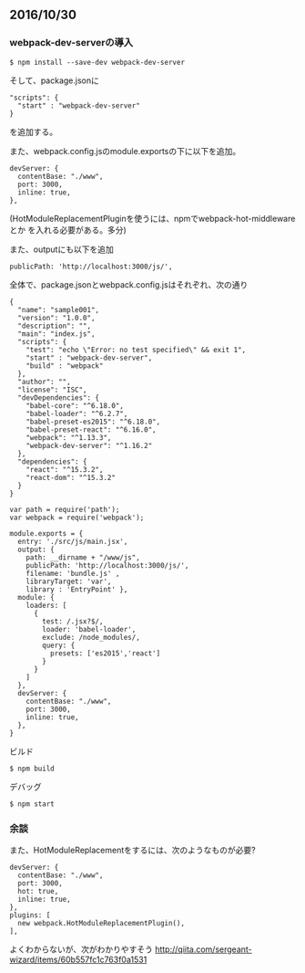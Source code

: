 ## 2016/10/30

### webpack-dev-serverの導入

```
$ npm install --save-dev webpack-dev-server
```

そして、package.jsonに

```
"scripts": {
  "start" : "webpack-dev-server"
}
```

を追加する。

また、webpack.config.jsのmodule.exportsの下に以下を追加。

```
devServer: {
  contentBase: "./www",
  port: 3000,
  inline: true,
},
```

(HotModuleReplacementPluginを使うには、npmでwebpack-hot-middlewareとか
を入れる必要がある。多分)

また、outputにも以下を追加

```
publicPath: 'http://localhost:3000/js/',
```

全体で、package.jsonとwebpack.config.jsはそれぞれ、次の通り

```
{
  "name": "sample001",
  "version": "1.0.0",
  "description": "",
  "main": "index.js",
  "scripts": {
    "test": "echo \"Error: no test specified\" && exit 1",
    "start" : "webpack-dev-server",
    "build" : "webpack"
  },
  "author": "",
  "license": "ISC",
  "devDependencies": {
    "babel-core": "^6.18.0",
    "babel-loader": "^6.2.7",
    "babel-preset-es2015": "^6.18.0",
    "babel-preset-react": "^6.16.0",
    "webpack": "^1.13.3",
    "webpack-dev-server": "^1.16.2"
  },
  "dependencies": {
    "react": "^15.3.2",
    "react-dom": "^15.3.2"
  }
}
```

```
var path = require('path');
var webpack = require('webpack');

module.exports = {
  entry: './src/js/main.jsx',
  output: {
    path: __dirname + "/www/js",
    publicPath: 'http://localhost:3000/js/',
    filename: 'bundle.js' ,
    libraryTarget: 'var',
    library : 'EntryPoint' },
  module: {
    loaders: [
      {
        test: /.jsx?$/,
        loader: 'babel-loader',
        exclude: /node_modules/,
        query: {
          presets: ['es2015','react']
        }
      }
    ]
  },
  devServer: {
    contentBase: "./www",
    port: 3000,
    inline: true,
  },
}
```

ビルド
```
$ npm build
```

デバッグ
```
$ npm start
```

### 余談

また、HotModuleReplacementをするには、次のようなものが必要?

```
devServer: {
  contentBase: "./www",
  port: 3000,
  hot: true,
  inline: true,
},
plugins: [
  new webpack.HotModuleReplacementPlugin(),
],
```

よくわからないが、次がわかりやすそう
http://qiita.com/sergeant-wizard/items/60b557fc1c763f0a1531

